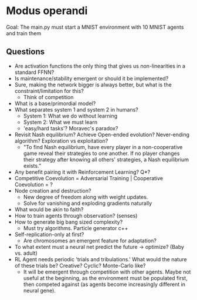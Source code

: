 # Modus operandi

Goal: The main.py must start a MNIST environment with 10 MNIST agents and train them

## Questions

- Are activation functions the only thing that gives us non-linearities in a standard FFNN?
- Is maintenance/stability emergent or should it be implemented?
- Sure, making the network bigger is always better, but what is the constraint/limitation for this?
  - Think of competition
- What is a base/primordial model?
- What separates system 1 and system 2 in humans?
  - System 1: What we do without learning
  - System 2: What we must learn
  - 'easy/hard tasks'? Moravec's paradox?
- Revisit Nash equilibrium? Achieve Open-ended evolution? Never-ending algorithm? Exploration vs exploitation?
  - "To find Nash equilibrium, have every player in a non-cooperative game reveal their strategies to one another. If no player changes their strategy after knowing all others' strategies, a Nash equilibrium exists.”
- Any benefit pairing it with Reinforcement Learning? Q*?
- Competitive Coevolution = Adversarial Training | Cooperative Coevolution = ?
- Node creation and destruction?
  - New degree of freedom along with weight updates.
  - Solve for vanishing and exploding gradients naturally
- What would be akin to faith?
- How to train agents through observation? (senses)
- How to generate big bang sized complexity?
  - Must try algorithms. Particle generator c++
- Self-replication-only at first?
  - Are chromosomes an emergent feature for adaptation?
- To what extent must a neural net predict the future -> optimize? (Baby vs. adult)
- RL Agent needs periodic 'trials and tribulations.' What would the nature of these trials be? Creative? Cyclic? Monte-Carlo like?
  - It will be emergent through competition with other agents. Maybe not useful at the beginning, as the environment must be populated first, then competed against (as agents become increasingly different in neural gene).
